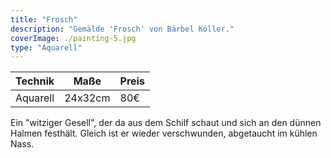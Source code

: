 ```yaml
---
title: "Frosch"
description: "Gemälde 'Frosch' von Bärbel Köller."
coverImage: ./painting-5.jpg
type: "Aquarell"
---
```


| Technik         | Maße    | Preis |
|-----------------|---------|-------|
| Aquarell        | 24x32cm | 80€   |


Ein "witziger Gesell", der da aus dem Schilf schaut und sich an den dünnen Halmen festhält. Gleich ist er wieder verschwunden, abgetaucht im kühlen Nass.